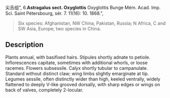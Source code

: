 尖舌组",
6.**Astragalus sect. Oxyglottis** Oxyglottis Bunge Mém. Acad. Imp. Sci. Saint Pétersbourg, sér. 7. 11(16): 10. 1868.",

> Six species: Afghanistan, NW China, Pakistan, Russia; N Africa, C and SW Asia, Europe; two species in China.

## Description
Plants annual, with basifixed hairs. Stipules shortly adnate to petiole. Inflorescences capitate, sometimes with additional whorls, or loose racemes. Flowers subsessile. Calyx shortly tubular to campanulate. Standard without distinct claw; wing limbs slightly emarginate at tip. Legumes sessile, often distinctly wider than high, keeled ventrally, widely flattened to deeply V-like grooved dorsally, with sharp edges or wings on back of valves, completely 2-locular.
